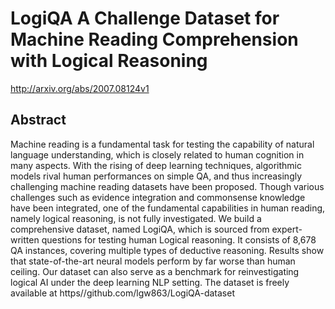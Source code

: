 # LogiQA A Challenge Dataset for Machine Reading Comprehension with Logical Reasoning
http://arxiv.org/abs/2007.08124v1
## Abstract
Machine reading is a fundamental task for testing the capability of natural language understanding, which is closely related to human cognition in many aspects. With the rising of deep learning techniques, algorithmic models rival human performances on simple QA, and thus increasingly challenging machine reading datasets have been proposed. Though various challenges such as evidence integration and commonsense knowledge have been integrated, one of the fundamental capabilities in human reading, namely logical reasoning, is not fully investigated. We build a comprehensive dataset, named LogiQA, which is sourced from expert-written questions for testing human Logical reasoning. It consists of 8,678 QA instances, covering multiple types of deductive reasoning. Results show that state-of-the-art neural models perform by far worse than human ceiling. Our dataset can also serve as a benchmark for reinvestigating logical AI under the deep learning NLP setting. The dataset is freely available at https//github.com/lgw863/LogiQA-dataset